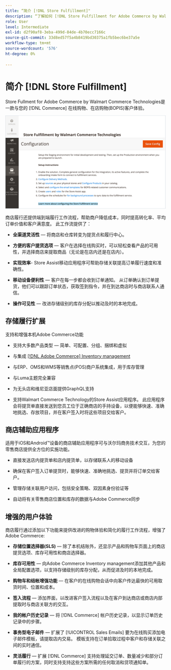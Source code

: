 ```yaml
---
title: “简介 [!DNL Store Fulfillment]"
description: “了解如何 [!DNL Store Fulfillment for Adobe Commerce by Walmart Technologies] 支持在线购买，为客户提货(BOPI)。 使用Store Assist Mobile简化商店联系商和Commerce客户的BOPIS完成和订单处理。”
role: User
level: Intermediate
exl-id: d2f90af8-3eba-499d-84de-4b70ecc7166c
source-git-commit: 33d8ed57f5a4b8419bd30375a1fb5bec6be37a5e
workflow-type: tm+mt
source-wordcount: '576'
ht-degree: 0%

---
```


# 简介 [!DNL Store Fulfillment]

Store Fullment for Adobe Commerce by Walmart Commerce Technologies是一款与您的 [!DNL Commerce] 在线购物、在店购物(BOPIS)客户体验。

![通过Walmart Technologies管理配置实现商店](assets/store-fulfillment-admin-home.png)

商店履行还提供端到端履行工作流程，帮助商户降低成本，同时提高转化率、平均订单价值和客户满意度。 此工作流提供了：

* **全渠道灵活性** — 将商店和仓库转变为提货点和履行中心。

* **方便的客户提货选项** — 客户在选择在线购买时，可以轻松查看产品的可用性，并选择商店来提取商品（无论是在店内还是在店内）。

* **实现效率**- Store Assist移动应用程序可帮助存储关联提高订单履行速度和准确性。

* **移动设备便利性** — 客户在每一步都会收到订单通知。 从订单确认到订单提货，他们可以跟踪订单状态，获取签到指令，并在到达商店时与商店联系人通信。

* **操作可见性** — 改进存储级别的库存分配以推动及时的本地完成。

## 存储履行扩展

支持和增强本机Adobe Commerce功能

* 支持大多数产品类型 — 简单、可配置、分组、捆绑和虚拟

* 与集成 [[!DNL Adobe Commerce] Inventory management](https://docs.magento.com/user-guide/catalog/inventory-learn-more.html)

* 与ERP、OMS和WMS等销售点(POS)商户系统集成，用于库存管理

* 与Luma主题完全兼容

* 为无头店和维尼亚店面提供GraphQL支持

* 支持Walmart Commerce Technology的Store Assist应用程序。 此应用程序会将提货单直接发送到您员工位于正确商店的手持设备，以便能够快速、准确地挑选、存放项目，并在客户签入时将这些项目交给客户。

## 商店辅助应用程序

适用于iOS和Android™设备的商店辅助应用程序可与沃尔玛商务技术交互，为您的零售商店提供全方位的实施功能。

* 直接发送店内提货单和店内提货单，以存储联系人的移动设备

* 确保在客户签入订单提货时，能够快速、准确地挑选、提货并将订单交给客户。

* 管理存储关联用户访问，包括安全策略、双因素身份验证等

* 自动将有关零售商店位置和库存的数据与Adobe Commerce同步

## 增强的用户体验

商店履行通过添加以下功能来提供改进的购物体验和简化的履行工作流程，增强了Adobe Commerce:

* **存储位置选择器(SLS)** — 除了本机结账外，还显示产品和购物车页面上的商店提货选项、库存可用性和商店选择器。

* **库存可用性** — 向Adobe Commerce Inventory management添加其他产品和全局配置选项，以支持存储级别的库存分配，从而促进及时的本地完成。

* **购物车和结帐增强功能** — 在客户的在线购物会话中向客户传达最快的可用取货时间、位置和成本。

* **签入流程** — 添加界面，以改进客户签入流程以及在客户到达商店或商店内部提取时与商店关联方的交互。

* **我的帐户历史记录** — 将 [!DNL Commerce] 帐户历史记录，以显示订单历史记录中的步骤。

* **事务型电子邮件** — 扩展了 [!UICONTROL Sales Emails] 要为在线购买添加电子邮件模板，请提取店内交易。 模板支持在订单拾取过程中客户和存储关联之间的实时通信。

* **灵活履行** — 扩展 [!DNL Commerce] 支持处理延交订单、数量减少和部分订单履行的方案，同时支持支持这些方案所需的任何取消和贷项通知单。
